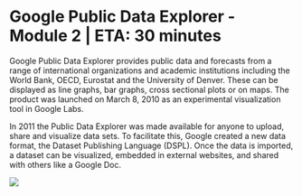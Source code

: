 # Google Public Data Explorer - Module 2 | ETA: 30 minutes

Google Public Data Explorer provides public data and forecasts from a range of international organizations and academic institutions including the World Bank, OECD, Eurostat and the University of Denver. These can be displayed as line graphs, bar graphs, cross sectional plots or on maps. The product was launched on March 8, 2010 as an experimental visualization tool in Google Labs.

In 2011 the Public Data Explorer was made available for anyone to upload, share and visualize data sets. To facilitate this, Google created a new data format, the Dataset Publishing Language (DSPL). Once the data is imported, a dataset can be visualized, embedded in external websites, and shared with others like a Google Doc.

[![](https://i.ytimg.com/vi/AM6w_tUlIn4/0.jpg)](https://www.youtube.com/watch?time_continue=126&v=AM6w_tUlIn4)
